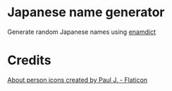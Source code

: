 # Japanese name generator
Generate random Japanese names using [enamdict](http://ftp.edrdg.org/pub/Nihongo/enamdictu.gz)

# Credits
[About person icons created by Paul J. - Flaticon](https://www.flaticon.com/free-icons/about-person)
